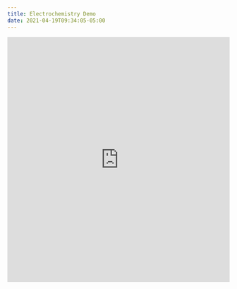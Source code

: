 ```yaml
---
title: Electrochemistry Demo
date: 2021-04-19T09:34:05-05:00
---
```


<iframe width=100% height=555 src="https://www.youtube.com/embed/qb-WW-nXaqU" title="YouTube video player" frameborder="0" allow="accelerometer; autoplay; clipboard-write; encrypted-media; gyroscope; picture-in-picture" allowfullscreen></iframe>
